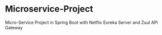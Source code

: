 # Microservice-Project
Micro-Service Project in Spring Boot with Netflix Eureka Server and Zuul APi Gateway
